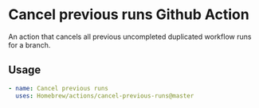 # Cancel previous runs Github Action

An action that cancels all previous uncompleted duplicated workflow runs for a branch.

## Usage

```yaml
- name: Cancel previous runs
  uses: Homebrew/actions/cancel-previous-runs@master
```
